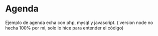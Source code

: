 # Agenda
Ejemplo de agenda echa con php, mysql y javascript. ( version node no hecha 100% por mi, solo lo hice para entender el código)
